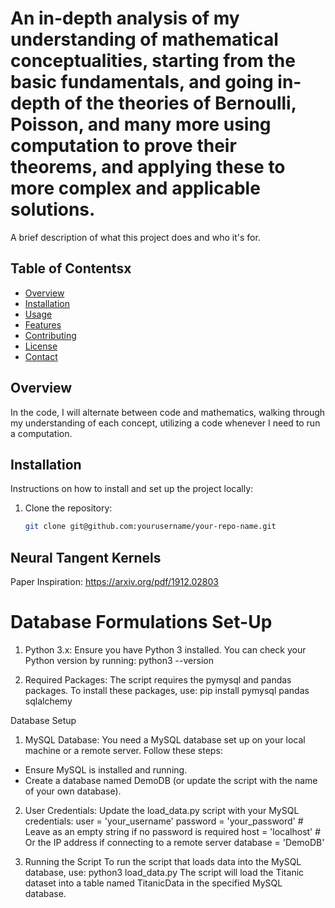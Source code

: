 # An in-depth analysis of my understanding of mathematical conceptualities, starting from the basic fundamentals, and going in-depth of the theories of Bernoulli, Poisson, and many more using computation to prove their theorems, and applying these to more complex and applicable solutions.

A brief description of what this project does and who it's for.

## Table of Contentsx
- [Overview](#overview)
- [Installation](#installation)
- [Usage](#usage)
- [Features](#features)
- [Contributing](#contributing)
- [License](#license)
- [Contact](#contact)

## Overview
In the code, I will alternate between code and mathematics, walking through my understanding of each concept, utilizing a code whenever I need to run a computation. 

## Installation
Instructions on how to install and set up the project locally:
1. Clone the repository:
   ```bash
   git clone git@github.com:yourusername/your-repo-name.git


## Neural Tangent Kernels
Paper Inspiration: https://arxiv.org/pdf/1912.02803


# Database Formulations Set-Up
1.	Python 3.x: Ensure you have Python 3 installed. You can check your Python version by running:
python3 --version

2.	Required Packages: The script requires the pymysql and pandas packages. To install these packages, use:
pip install pymysql pandas sqlalchemy

Database Setup

1.	MySQL Database: You need a MySQL database set up on your local machine or a remote server. Follow these steps:
- Ensure MySQL is installed and running.
- Create a database named DemoDB (or update the script with the name of your own database).

2.	User Credentials: Update the load_data.py script with your MySQL credentials:
user = 'your_username'
password = 'your_password'  # Leave as an empty string if no password is required
host = 'localhost'  # Or the IP address if connecting to a remote server
database = 'DemoDB'

3. Running the Script
To run the script that loads data into the MySQL database, use:
python3 load_data.py
The script will load the Titanic dataset into a table named TitanicData in the specified MySQL database.
